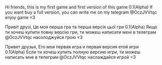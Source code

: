 Hi friends, this is my first game and first version of this game 0.1(Alpha)
If you want  buy  a full version, you can write me on my telegram @OczJVVtqc enjoy game <3

Привіт друзі, Це моя перша гра та перша версія цьої гри 0.1(Alpha)
Якщо ти хочеш купити повну версію гри, ти можеш написати мені в телеграм @OczJVVtqc насолоджуйся грою <3

Привет друзья, Ето моя первая игра и первая версия етой игри 0.1(Alpha)
Если ти хочеш купить полную версию игри, ти можеш написать мне в телеграм @OczJVVtqc наслаждайся игрой <3
